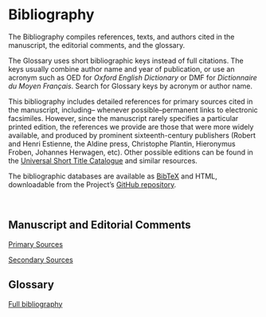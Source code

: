 # Bibliography

The Bibliography compiles references, texts, and authors cited in the manuscript, the editorial comments, and the glossary.

The Glossary uses short bibliographic keys instead of full citations. The keys usually combine author name and year of publication, or use an acronym such as OED for *Oxford English Dictionary* or DMF for *Dictionnaire du Moyen Français*. Search for Glossary keys by acronym or author name.

This bibliography includes detailed references for primary sources cited in the manuscript, including– whenever possible–permanent links to electronic facsimiles. However, since the manuscript rarely specifies a particular printed edition, the references we provide are those that were more widely available, and produced by prominent sixteenth-century publishers (Robert and Henri Estienne, the Aldine press, Christophe Plantin, Hieronymus Froben, Johannes Herwagen, etc). Other possible editions can be found in the [Universal Short Title Catalogue](https://www.ustc.ac.uk) and similar resources.

The bibliographic databases are available as [BibTeX](https://www.ctan.org/pkg/bibtex) and HTML, downloadable from the Project’s [GitHub repository](https://github.com/cu-mkp/m-k-manuscript-data/tree/master/bibliographies).

<br/>

## Manuscript and Editorial Comments

[Primary Sources](/#content/resources/dce-primary-sources-bibliography)
<br/>

[Secondary Sources](/#content/resources/dce-secondary-sources-bibliography)

## Glossary

[Full bibliography](/#content/resources/glossary-full-bibliography)